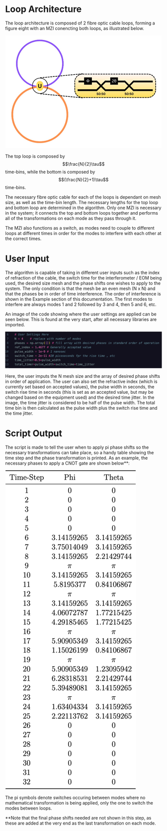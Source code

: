 <script src="https://polyfill.io/v3/polyfill.min.js?features=es6"></script>
<script id="MathJax-script" async src="https://cdn.jsdelivr.net/npm/mathjax@3/es5/tex-mml-chtml.js"></script>
<h1>Loop Architecture</h1>
The loop architecture is composed of 2 fibre optic cable loops, forming a figure eight with an MZI conencting both loops, as illustrated below.

![table](images/looparc.jpg)

The top loop is composed by  $$\frac{N}{2}\tau$$  time-bins, while the bottom is composed by $$(\frac{N}{2}+1)\tau$$ time-bins. 

The necessary fibre optic cable for each of the loops is dependant on mesh size, as well as the time-bin length. The necessary lengths for the top loop and bottom loop are determined in the algorithm. Only one MZI is necessary in the system; it connects the top and bottom loops together and performs all of the transformations on each mode as they pass through it. 

The MZI also functions as a switch, as modes need to couple to different loops at different times in order for the modes to interfere with each other at the correct times.   

<h1 class="h1"> User Input </h1>

The algorithm is capable of taking in different user inputs such as the index of refraction of the cable, the switch time for the interferometer / EOM being used, the desired size mesh and the phase shifts one wishes to apply to the system. The only condition is that the mesh be an even mesh (N x N) and that the phases be in order of time interference. The order of interference is shown in the Example section of this documentation. The first modes to interfere are always modes 1 and 2 followed by 3 and 4, then 5 and 6, etc. 

An image of the code showing where the user settings are applied can be seen below. This is found at the very start, after all necessary libraries are imported.

![Alt text](images/userCode.png)

Here, the user imputs the N mesh size and the array of desired phase shifts in order of application. The user can also set the refractive index (which is currently set based on accepted values), the pulse width in seconds, the switch rise time in seconds (this is set as an accepted value, but may be changed based on the equipment used) and the desired time jitter. In the image, the time jitter is considered to be half of the pulse width. The total time bin is then calculated as the pulse width plus the switch rise time and the time jitter. 


<h1 class="h1"> Script Output </h1>

The script is made to tell the user when to apply pi phase shifts so the necessary transformations can take place, so a handy table showing the time step and the phase transformation is printed. As an example, the necessary phases to apply a CNOT gate are shown below**:

![table](images/table.png)

The pi symbols denote switches occuring between modes where no mathematical transformation is being applied, only the one to switch the modes between loops.

**Note that the final phase shifts needed are not shown in this step, as these are added at the very end as the last transformation on each mode.